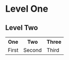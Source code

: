 # Level One
<h2>Level Two</h2>
  
<table>
  <tr>
    <th>One</th>
    <th>Two</th>
    <th>Three</th>
  </tr>
  <tr>
    <td>First</td>
    <td>Second</td>
    <td>Third</td>
  </tr>
</table>

